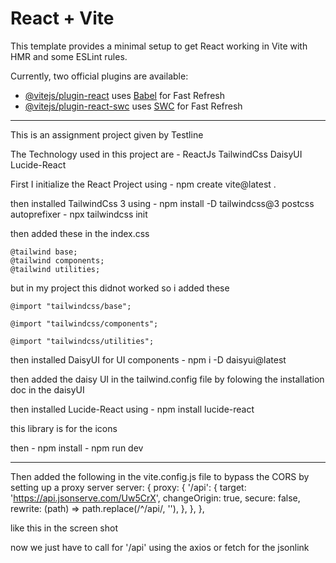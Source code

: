 # React + Vite

This template provides a minimal setup to get React working in Vite with HMR and some ESLint rules.

Currently, two official plugins are available:

- [@vitejs/plugin-react](https://github.com/vitejs/vite-plugin-react/blob/main/packages/plugin-react/README.md) uses [Babel](https://babeljs.io/) for Fast Refresh
- [@vitejs/plugin-react-swc](https://github.com/vitejs/vite-plugin-react-swc) uses [SWC](https://swc.rs/) for Fast Refresh

---

This is an assignment project given by Testline

The Technology used in this project are -
ReactJs
TailwindCss
DaisyUI
Lucide-React

First I initialize the React Project using - npm create vite@latest .

then installed TailwindCss 3 using - npm install -D tailwindcss@3 postcss autoprefixer - npx tailwindcss init

then added these in the index.css

    @tailwind base;
    @tailwind components;
    @tailwind utilities;

but in my project this didnot worked so i added these

    @import "tailwindcss/base";

    @import "tailwindcss/components";

    @import "tailwindcss/utilities";

then installed DaisyUI for UI components - npm i -D daisyui@latest

then added the daisy UI in the tailwind.config file by folowing the installation doc in the daisyUI

then installed Lucide-React using - npm install lucide-react

this library is for the icons

then - npm install - npm run dev

---

Then added the following in the vite.config.js file to bypass the CORS by setting up a proxy server
server: {
    proxy: {
        '/api': {
            target: 'https://api.jsonserve.com/Uw5CrX',
            changeOrigin: true,
            secure: false,
            rewrite: (path) => path.replace(/^\/api/, ''),
        },
    },
},

like this in the screen shot

now we just have to call for '/api' using the axios or fetch for the jsonlink
